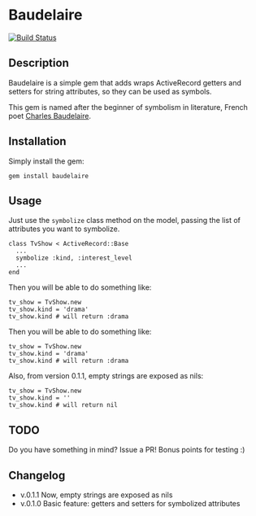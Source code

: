Baudelaire
======

[![Build Status](https://secure.travis-ci.org/albertbellonch/baudelaire.png)](http://travis-ci.org/albertbellonch/baudelaire)

Description
-----------

Baudelaire is a simple gem that adds wraps ActiveRecord getters and
setters for string attributes, so they can be used as symbols.

This gem is named after the beginner of symbolism in literature,
French poet [Charles Baudelaire](http://en.wikipedia.org/wiki/Charles_Baudelaire).

Installation
------------

Simply install the gem:

    gem install baudelaire

Usage
-----

Just use the `symbolize` class method on the model, passing the list of
attributes you want to symbolize.

    class TvShow < ActiveRecord::Base
      ...
      symbolize :kind, :interest_level
      ...
    end

Then you will be able to do something like:

    tv_show = TvShow.new
    tv_show.kind = 'drama'
    tv_show.kind # will return :drama

Then you will be able to do something like:

    tv_show = TvShow.new
    tv_show.kind = 'drama'
    tv_show.kind # will return :drama

Also, from version 0.1.1, empty strings are exposed as nils:

    tv_show = TvShow.new
    tv_show.kind = ''
    tv_show.kind # will return nil

TODO
----

Do you have something in mind? Issue a PR! Bonus points for testing :)

Changelog
---------

* v.0.1.1 Now, empty strings are exposed as nils
* v.0.1.0 Basic feature: getters and setters for symbolized attributes

